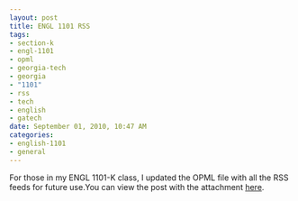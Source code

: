 ```yaml
--- 
layout: post
title: ENGL 1101 RSS
tags: 
- section-k
- engl-1101
- opml
- georgia-tech
- georgia
- "1101"
- rss
- tech
- english
- gatech
date: September 01, 2010, 10:47 AM
categories: 
- english-1101
- general
---
```

For those in my ENGL 1101-K class, I updated the OPML file with all the RSS feeds for future use.You can view the post with the attachment [here](http://www.tanner-smith.com/2010/08/30/engl-1101-k-rss-blogs/).